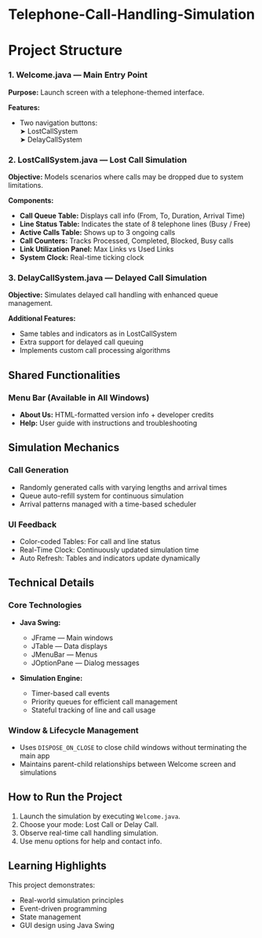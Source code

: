 # Telephone-Call-Handling-Simulation
# Project Structure

### 1. Welcome.java — Main Entry Point  
**Purpose:** Launch screen with a telephone-themed interface.

**Features:**  
- Two navigation buttons:  
  ➤ LostCallSystem  
  ➤ DelayCallSystem  
  
### 2. LostCallSystem.java — Lost Call Simulation  
**Objective:** Models scenarios where calls may be dropped due to system limitations.

**Components:**  
- **Call Queue Table:** Displays call info (From, To, Duration, Arrival Time)  
- **Line Status Table:** Indicates the state of 8 telephone lines (Busy / Free)  
- **Active Calls Table:** Shows up to 3 ongoing calls  
- **Call Counters:** Tracks Processed, Completed, Blocked, Busy calls  
- **Link Utilization Panel:** Max Links vs Used Links  
- **System Clock:** Real-time ticking clock  

### 3. DelayCallSystem.java — Delayed Call Simulation  
**Objective:** Simulates delayed call handling with enhanced queue management.

**Additional Features:**  
- Same tables and indicators as in LostCallSystem  
- Extra support for delayed call queuing  
- Implements custom call processing algorithms  

##  Shared Functionalities  

###  Menu Bar (Available in All Windows)  
- **About Us:** HTML-formatted version info + developer credits  
- **Help:** User guide with instructions and troubleshooting  

##  Simulation Mechanics  

###  Call Generation  
- Randomly generated calls with varying lengths and arrival times  
- Queue auto-refill system for continuous simulation  
- Arrival patterns managed with a time-based scheduler  

###  UI Feedback  
- Color-coded Tables: For call and line status  
- Real-Time Clock: Continuously updated simulation time  
- Auto Refresh: Tables and indicators update dynamically  

##  Technical Details  

###  Core Technologies  
- **Java Swing:**  
  - JFrame — Main windows  
  - JTable — Data displays  
  - JMenuBar — Menus  
  - JOptionPane — Dialog messages  

- **Simulation Engine:**  
  - Timer-based call events  
  - Priority queues for efficient call management  
  - Stateful tracking of line and call usage  

###  Window & Lifecycle Management  
- Uses `DISPOSE_ON_CLOSE` to close child windows without terminating the main app  
- Maintains parent-child relationships between Welcome screen and simulations  

##  How to Run the Project  
1. Launch the simulation by executing `Welcome.java`.  
2. Choose your mode: Lost Call or Delay Call.  
3. Observe real-time call handling simulation.  
4. Use menu options for help and contact info.  

##  Learning Highlights  
This project demonstrates:  
- Real-world simulation principles  
- Event-driven programming  
- State management  
- GUI design using Java Swing 
